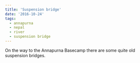 ```yaml
---
title: 'Suspension bridge'
date: '2016-10-24'
tags:
  - annapurna
  - nepal
  - river
  - suspension bridge
---
```


On the way to the Annapurna Basecamp there are some quite old suspension bridges.
